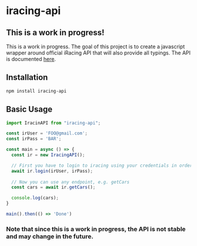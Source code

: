 # iracing-api

## This is a work in progress!

This is a work in progress. The goal of this project is to create a javascript wrapper around official iRacing API that will also provide all typings. The API is documented [here](https://forums.iracing.com/discussion/15068/general-availability-of-data-api/p1).

## Installation

```bash
npm install iracing-api
```

## Basic Usage

```typescript
import IracinAPI from "iracing-api";

const irUser = 'FOO@gmail.com';
const irPass = 'BAR';

const main = async () => {
  const ir = new IracingAPI();

  // First you have to login to iracing using your credentials in order to be able to use the API.
  await ir.login(irUser, irPass);
  
  // Now you can use any endpoint, e.g. getCars
  const cars = await ir.getCars();

  console.log(cars);
}

main().then(() => 'Done')
```

### Note that since this is a work in progress, the API is not stable and may change in the future.